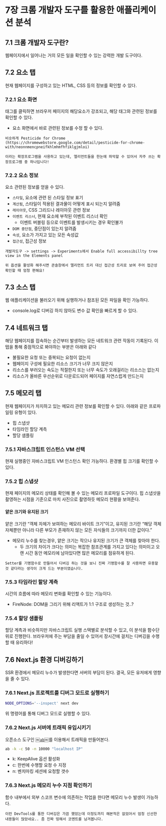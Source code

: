 # 7장 크롬 개발자 도구를 활용한 애플리케이션 분석
## 7.1 크롬 개발자 도구란?
웹페이지에서 일어나는 거의 모든 일을 확인할 수 있는 강력한 개발 도구이다.
## 7.2 요소 탭
현재 웹페이지를 구성하고 있는 HTML, CSS 등의 정보를 확인할 수 있다.
### 7.2.1 요소 화면
태그를 클릭하면 브라우저 페이지의 해당요소가 강조되고, 해당 태그와 관련된 정보를 확인할 수 있다.
- 요소 화면에서 바로 관련된 정보를 수정 할 수 있다. 
```생각 & 의견
비슷하게 Pesticide for Chrome (https://chromewebstore.google.com/detail/pesticide-for-chrome-with/neonnmencpneifkhlmhmfhfiklgjmloi)

이라는 확장프로그램을 사용하고 있는데, 엘리먼트들을 한눈에 파악할 수 있어서 자주 쓰는 확장프로그램 중 하나입니다!
```
### 7.2.2 요소 정보
요소 관련된 정보를 얻을 수 있다.
- `스타일`, 요소에 관련 된 스타일 정보 표기
- `계산됨`, 스타일이 적용된 결과물이 어떻게 표시 되는지 알려줌
- `레이아웃`, CSS 그리드나 레이아웃 관련 정보
- `이벤트 리스너`, 현재 요소에 부착된 이벤트 리스너 확인
  - 이벤트 버블링 등으로 이벤트를 발생시키는 경우 확인불가
- `DOM 중단점`, 중단점이 있는지 알려줌
- `속성`, 요소가 가지고 있는 모든 속성값
- `접근성`, 접근성 정보 
``` 생각 & 의견
개발자도구 -> settings -> Experiments에서 Enable full accessibillty tree view in the Elements panel

위 옵션을 활성화 해주시면 콘솔창에서 엘리먼트 트리 대신 접근성 트리로 보여 주어 접근성 확인할 때 엄청 편해요!
```
## 7.3 소스 탭
웹 애플리케이션을 불러오기 위해 실행하거나 참조된 모든 파일을 확인 가능하다.
- console.log로 디버깅 하지 않아도 변수 값 확인을 빠르게 할 수 있다.
## 7.4 네트워크 탭
해당 웹페이지를 접속하는 순간부터 발생하는 모든 네트워크 관련 작동이 기록된다. 이 탭을 통해 중점적으로 봐야하는 부분은 아래와 같다
- 불필요한 요청 또는 중복되는 요청이 없는지
- 웹페이지 구성에 필요한 리소스 크기가 너무 크지 않은지
- 리소스를 부러오는 속도는 적절한지 또는 너무 속도가 오래걸리는 리소스는 없는지
- 리소스가 올바른 우선순위로 다운로드되어 페이지를 자연스럽게 만드는지
## 7.5 메모리 탭
현재 웹페이지가 차지하고 있는 메모리 관련 정보를 확인할 수 있다. 아래와 같은 프로파일링 유형이 있다.
- 힙 스냅샷
- 타임라인 할당 계측
- 할당 샘플링
### 7.5.1 자바스크립트 인스턴스 VM 선택
현재 실행중인 자바스크립트 VM 인스턴스 확인 가능하다. 환경별 힙 크기를 확인할 수 있다.	
### 7.5.2 힙 스냅샷
현재 페이지의 메모리 상태를 확인해 볼 수 있는 메모리 프로파일 도구이다. 힙 스냅샷을 촬영하는 시점을 기준으로 마치 사진으로 촬영하듯 메모리 현황을 보여준다.
#### 얕은 크기와 유지된 크기
얕은 크기란 “객체 자체가 보여하는 메모리 바이트 크기”이고, 유지된 크기란 “해당 객체 자체뿐만 아니라 다른 부모가 존재하지 않는 모든 자식들의 크기까지 더한 값이다.”
- 메모리 누수를 찾는경우, 얕은 크기는 작으나 유지된 크기가 큰 객체를 찾아야 한다.
  - 두 크기의 차이가 크다는 의미는 복잡한 참조관계를 가지고 있다는 의미이고 오랜 시간 동안 메모리에 남아있다면 많은 메모리를 점유하게 된다.
```생각 & 의견
Setter를 기명함수로 만들어서 디버깅 하는 것을 보니 진짜 기명함수를 잘 사용하면 유용할 것 같다라는 생각이 크게 드는 부분이였습니다.
```
### 7.5.3 타임라인 할당 계측
시간의 흐름에 따라 메모리 변화를 확인할 수 있는 기능이다.
- FireNode: DOM을 그리기 위해 리액트가 1:1 구조로 생성하는 것..?
### 7.5.4 할당 샘플링
할당 계측과 비슷하지만 자바스크립트 실행 스택별로 분석할 수 있고, 이 분석을 함수단위로 진행한다. 브라우저에 주는 부담을 줄일 수 있어서 장시간에 걸치는 디버깅을 수행할 때 유리하다!
## 7.6 Next.js 환경 디버깅하기
SSR 환경에서 메모리 누수가 발생한다면 서버의 부담이 된다. 결국, 모든 유저에게 영향을 줄 수 있다.
### 7.6.1 Next.js 프로젝트를 디버그 모드로 실행하기
```sh
NODE_OPTIONS='--inspect' next dev
```
위 명령어를 통해 디버그 모드로 실행할 수 있다. 
### 7.6.2 Next.js 서버에 트래픽 유입시키기
오픈소스 도구인 [￼`ab`￼](https://httpd.apache.org/docs/2.4/en/programs/ab.html)를 이용해서 트래픽을 만들어본다.
```sh
ab -k -c 50 -n 10000 "localhost IP"
```
- k: KeepAlive 옵션 활성화
- c: 한번에 수행할 요청 수 지정
- n: 벤치마킹 세션에 요청할 갯수
### 7.6.3 Next.js 메모리 누수 지점 확인하기
함수 내부에서 외부 스코프 변수에 의존하는 작업을 한다면 메모리 누수 발생이 가능하다.


```생각 & 의견
이런 DevTools를 통한 디버깅은 가끔 했었는데 이정도까지 해본적은 없었어서 엄청 신선한 내용들이 많았네요.. 좀 진짜 띵해서 코멘트를 남겨봅니다.
```
